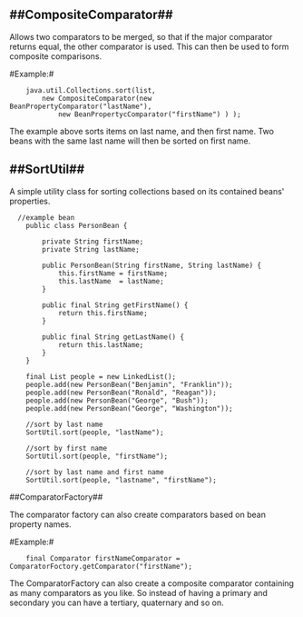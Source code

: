 ##CompositeComparator##
-------------------------------
Allows two comparators to be merged, so that if the major comparator returns equal, the other comparator is used. This can then be used to form composite comparisons.

#Example:#

        java.util.Collections.sort(list, 
            new CompositeComparator(new BeanPropertyComparator("lastName"),
                new BeanPropertycComparator("firstName") ) ); 

The example above sorts items on last name, and then first name. Two beans with the same last name will then be sorted on first name.

##SortUtil##
-------------------------------
A simple utility class for sorting collections based on its contained beans' properties.

      //example bean
        public class PersonBean {
 
            private String firstName;
            private String lastName;
 
            public PersonBean(String firstName, String lastName) {
                this.firstName = firstName;
                this.lastName  = lastName;
            }
 
            public final String getFirstName() {
                return this.firstName;
            }
 
            public final String getLastName() {
                return this.lastName;
            }
        }

        final List people = new LinkedList();
        people.add(new PersonBean("Benjamin", "Franklin"));
        people.add(new PersonBean("Ronald", "Reagan"));
        people.add(new PersonBean("George", "Bush"));
        people.add(new PersonBean("George", "Washington"));
 
        //sort by last name
        SortUtil.sort(people, "lastName");
 
        //sort by first name
        SortUtil.sort(people, "firstName");
 
        //sort by last name and first name
        SortUtil.sort(people, "lastname", "firstName");
        
        
##ComparatorFactory##

The comparator factory can also create comparators based on bean property names.

#Example:#

        final Comparator firstNameComparator = ComparatorFoctory.getComparator("firstName");
        
The ComparatorFactory can also create a composite comparator containing as many comparators as you like. So
instead of having a primary and secondary you can have a tertiary, quaternary and so on.

            
        




        
